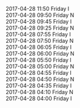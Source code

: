 2017-04-28 11:50 Friday  I  
2017-04-28 09:50 Friday  N  
2017-04-28 09:45 Friday  I  
2017-04-28 09:25 Friday  N  
2017-04-28 07:55 Friday  I  
2017-04-28 07:50 Friday  N  
2017-04-28 06:05 Friday  I  
2017-04-28 06:00 Friday  N  
2017-04-28 05:50 Friday  I  
2017-04-28 05:00 Friday  N  
2017-04-28 04:55 Friday  I  
2017-04-28 04:50 Friday  N  
2017-04-28 04:35 Friday  I  
2017-04-28 04:10 Friday  N  
2017-04-28 04:00 Friday  I  
